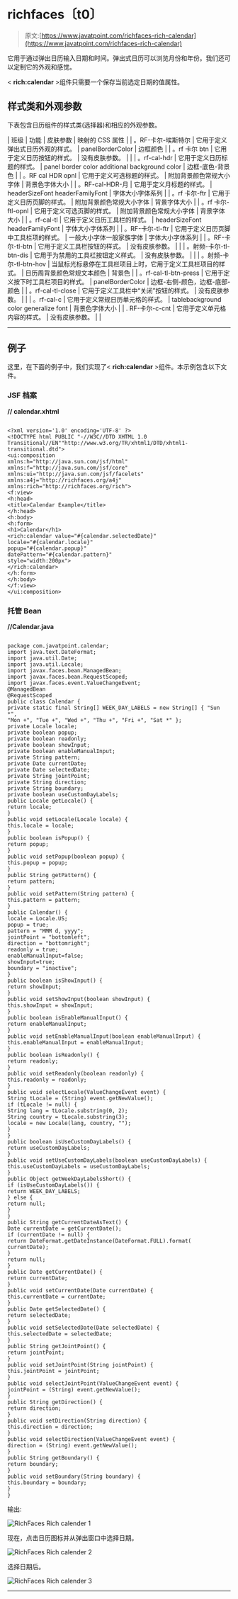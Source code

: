 # richfaces〔t0〕

> 原文:[https://www.javatpoint.com/richfaces-rich-calendar](https://www.javatpoint.com/richfaces-rich-calendar)

它用于通过弹出日历输入日期和时间。弹出式日历可以浏览月份和年份。我们还可以定制它的外观和感觉。

< **rich:calendar** >组件只需要一个保存当前选定日期的值属性。

## 样式类和外观参数

下表包含日历组件的样式类(选择器)和相应的外观参数。

| 班级 | 功能 | 皮肤参数 | 映射的 CSS 属性 |
| 。RF-卡尔-埃斯特尔 | 它用于定义弹出式日历外观的样式。 | panelBorderColor | 边框颜色 |
| 。rf 卡尔 btn | 它用于定义日历按钮的样式。 | 没有皮肤参数。 |  |
| 。rf-cal-hdr | 它用于定义日历标题的样式。 | panel border color additional background color | 边框-底色-背景色 |
| 。RF cal HDR opnl | 它用于定义可选标题的样式。 | 附加背景颜色常规大小字体 | 背景色字体大小 |
| 。RF-cal-HDR-月 | 它用于定义月标题的样式。 | headerSizeFont headerFamilyFont | 字体大小字体系列 |
| 。rf 卡尔-ftr | 它用于定义日历页脚的样式。 | 附加背景颜色常规大小字体 | 背景字体大小 |
| 。rf 卡尔-ftl-opnl | 它用于定义可选页脚的样式。 | 附加背景颜色常规大小字体 | 背景字体大小 |
| 。rf-cal-tl | 它用于定义日历工具栏的样式。 | headerSizeFont headerFamilyFont | 字体大小字体系列 |
| 。RF-卡尔-tl-ftr | 它用于定义日历页脚中工具栏项的样式。 | 一般大小字体一般家族字体 | 字体大小字体系列 |
| 。RF-卡尔-tl-btn | 它用于定义工具栏按钮的样式。 | 没有皮肤参数。 |  |
| 。射频-卡尔-tl-btn-dis | 它用于为禁用的工具栏按钮定义样式。 | 没有皮肤参数。 |  |
| 。射频-卡尔-tl-btn-hov | 当鼠标光标悬停在工具栏项目上时，它用于定义工具栏项目的样式。 | 日历周背景颜色常规文本颜色 | 背景色 |
| 。rf-cal-tl-btn-press | 它用于定义按下时工具栏项目的样式。 | panelBorderColor | 边框-右侧-颜色，边框-底部-颜色 |
| 。rf-cal-tl-close | 它用于定义工具栏中“关闭”按钮的样式。 | 没有皮肤参数。 |  |
| 。rf-cal-c | 它用于定义常规日历单元格的样式。 | tablebackground color generalize font | 背景色字体大小 |
| . RF-卡尔-c-cnt | 它用于定义单元格内容的样式。 | 没有皮肤参数。 |  |

* * *

## 例子

这里，在下面的例子中，我们实现了< **rich:calendar** >组件。本示例包含以下文件。

### JSF 档案

**// calendar.xhtml**

```

<?xml version='1.0' encoding='UTF-8' ?>
<!DOCTYPE html PUBLIC "-//W3C//DTD XHTML 1.0 Transitional//EN""http://www.w3.org/TR/xhtml1/DTD/xhtml1-transitional.dtd">
<ui:composition 
xmlns:h="http://java.sun.com/jsf/html"
xmlns:f="http://java.sun.com/jsf/core"
xmlns:ui="http://java.sun.com/jsf/facelets"
xmlns:a4j="http://richfaces.org/a4j"
xmlns:rich="http://richfaces.org/rich">
<f:view>
<h:head>
<title>Calendar Example</title>
</h:head>
<h:body>
<h:form>
<h1>Calendar</h1>
<rich:calendar value="#{calendar.selectedDate}"
locale="#{calendar.locale}"
popup="#{calendar.popup}"
datePattern="#{calendar.pattern}"
style="width:200px">
</rich:calendar>
</h:form>
</h:body>
</f:view>
</ui:composition>

```

### 托管 Bean

**//Calendar.java**

```

package com.javatpoint.calendar;
import java.text.DateFormat;
import java.util.Date;
import java.util.Locale;
import javax.faces.bean.ManagedBean;
import javax.faces.bean.RequestScoped;
import javax.faces.event.ValueChangeEvent;
@ManagedBean
@RequestScoped
public class Calendar {
private static final String[] WEEK_DAY_LABELS = new String[] { "Sun *",
"Mon +", "Tue +", "Wed +", "Thu +", "Fri +", "Sat *" };
private Locale locale;
private boolean popup;
private boolean readonly;
private boolean showInput;
private boolean enableManualInput;    
private String pattern;
private Date currentDate;
private Date selectedDate;
private String jointPoint;
private String direction;
private String boundary;
private boolean useCustomDayLabels;
public Locale getLocale() {
return locale;
}
public void setLocale(Locale locale) {
this.locale = locale;
}
public boolean isPopup() {
return popup;
}
public void setPopup(boolean popup) {
this.popup = popup;
}
public String getPattern() {
return pattern;
}
public void setPattern(String pattern) {
this.pattern = pattern;
}
public Calendar() {
locale = Locale.US;
popup = true;
pattern = "MMM d, yyyy";
jointPoint = "bottomleft";
direction = "bottomright";
readonly = true;
enableManualInput=false;
showInput=true;
boundary = "inactive";
}
public boolean isShowInput() {
return showInput;
}
public void setShowInput(boolean showInput) {
this.showInput = showInput;
}
public boolean isEnableManualInput() {
return enableManualInput;
}
public void setEnableManualInput(boolean enableManualInput) {
this.enableManualInput = enableManualInput;
}
public boolean isReadonly() {
return readonly;
}
public void setReadonly(boolean readonly) {
this.readonly = readonly;
}
public void selectLocale(ValueChangeEvent event) {
String tLocale = (String) event.getNewValue();
if (tLocale != null) {
String lang = tLocale.substring(0, 2);
String country = tLocale.substring(3);
locale = new Locale(lang, country, "");
}
}
public boolean isUseCustomDayLabels() {
return useCustomDayLabels;
}
public void setUseCustomDayLabels(boolean useCustomDayLabels) {
this.useCustomDayLabels = useCustomDayLabels;
}
public Object getWeekDayLabelsShort() {
if (isUseCustomDayLabels()) {
return WEEK_DAY_LABELS;
} else {
return null;
}
}
public String getCurrentDateAsText() {
Date currentDate = getCurrentDate();
if (currentDate != null) {
return DateFormat.getDateInstance(DateFormat.FULL).format(
currentDate);
}
return null;
}
public Date getCurrentDate() {
return currentDate;
}
public void setCurrentDate(Date currentDate) {
this.currentDate = currentDate;
}
public Date getSelectedDate() {
return selectedDate;
}
public void setSelectedDate(Date selectedDate) {
this.selectedDate = selectedDate;
}
public String getJointPoint() {
return jointPoint;
}
public void setJointPoint(String jointPoint) {
this.jointPoint = jointPoint;
}
public void selectJointPoint(ValueChangeEvent event) {
jointPoint = (String) event.getNewValue();
}
public String getDirection() {
return direction;
}
public void setDirection(String direction) {
this.direction = direction;
}
public void selectDirection(ValueChangeEvent event) {
direction = (String) event.getNewValue();
}
public String getBoundary() {
return boundary;
}
public void setBoundary(String boundary) {
this.boundary = boundary;
}
}

```

输出:

![RichFaces Rich calender 1](../Images/9dad7e9ec52aa856775c9083a732733c.png)

现在，点击日历图标并从弹出窗口中选择日期。

![RichFaces Rich calender 2](../Images/8ac9a36498a7663d58fcda6d14dcbe0b.png)

选择日期后。

![RichFaces Rich calender 3](../Images/0315b6f8ce12c42ac3f2cf952a048a76.png)

* * *